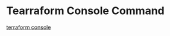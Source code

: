 # Tearraform Console Command

[terraform console](https://developer.hashicorp.com/terraform/cli/commands/console)
